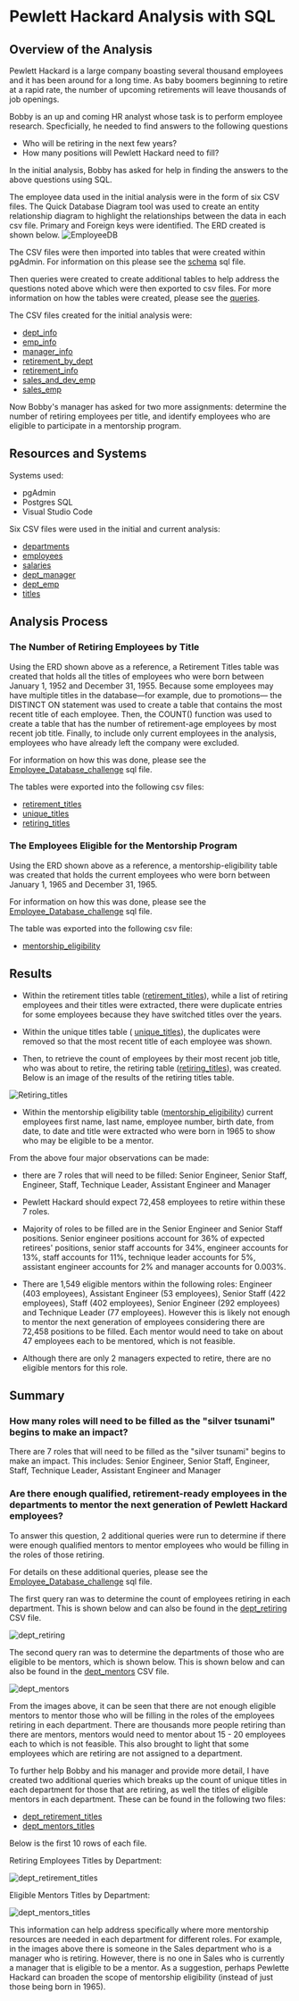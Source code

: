# Pewlett Hackard Analysis with SQL 

## Overview of the Analysis 
Pewlett Hackard is a large company boasting several thousand employees and it has been around for a long time. As baby boomers beginning to retire at a rapid rate, the number of upcoming retirements will leave thousands of job openings. 

Bobby is an up and coming HR analyst whose task is to perform employee research. Specficially, he needed to find answers to the following questions 
* Who will be retiring in the next few years? 
* How many positions will Pewlett Hackard need to fill? 

In the initial analysis, Bobby has asked for help in finding the answers to the above questions using SQL.

The employee data used in the initial analysis were in the form of six CSV files. The Quick Database Diagram tool was used to create an entity relationship diagram to highlight the relationships between the data in each csv file. Primary and Foreign keys were identified. The ERD created is shown below. 
![EmployeeDB](EmployeeDB.png)

The CSV files were then imported into tables that were created within pgAdmin. For information on this please see the [schema](schema.sql) sql file. 

Then queries were created to create additional tables to help address the questions noted above which were then exported to csv files. For more information on how the tables were created, please see the [queries](Queries/queries.sql). 

The CSV files created for the initial analysis were:
* [dept_info](Data/dept_info.csv)
* [emp_info](Data/emp_info.csv)
* [manager_info](Data/manager_info.csv)
* [retirement_by_dept](Data/retirement_by_dept.csv)
* [retirement_info](Data/retirement_info.csv)
* [sales_and_dev_emp](Data/sales_and_dev_emp.csv)
* [sales_emp](Data/sales_emp.csv)

Now Bobby's manager has asked for two more assignments: determine the number of retiring employees per title, and identify employees who are eligible to participate in a mentorship program. 

## Resources and Systems
Systems used:
* pgAdmin
* Postgres SQL
* Visual Studio Code

Six CSV files were used in the initial and current analysis: 
* [departments](Data/departments.csv)
* [employees](Data/employees.csv)
* [salaries](Data/salaries.csv)
* [dept_manager](Data/dept_manager.csv)
* [dept_emp](Data/dept_emp.csv)
* [titles](Data/titles.csv)

## Analysis Process 
### The Number of Retiring Employees by Title
Using the ERD shown above as a reference, a Retirement Titles table was created that holds all the titles of employees who were born between January 1, 1952 and December 31, 1955. Because some employees may have multiple titles in the database—for example, due to promotions— the DISTINCT ON statement was used to create a table that contains the most recent title of each employee. Then, the COUNT() function was used to create a table that has the number of retirement-age employees by most recent job title. Finally, to include only current employees in the analysis, employees who have already left the company were excluded. 

For information on how this was done, please see the [Employee_Database_challenge](Employee_Database_challenge.sql) sql file. 

The tables were exported into the following csv files: 
* [retirement_titles](Data/retirement_titles.csv)
* [unique_titles](Data/unique_titles.csv)
* [retiring_titles](Data/retiring_titles.csv)

### The Employees Eligible for the Mentorship Program
Using the ERD shown above as a reference, a mentorship-eligibility table was created that holds the current employees who were born between January 1, 1965 and December 31, 1965.

For information on how this was done, please see the [Employee_Database_challenge](Employee_Database_challenge.sql) sql file. 

The table was exported into the following csv file: 
* [mentorship_eligibility](Data/mentorship_eligibility.csv)

## Results 
* Within the retirement titles table ([retirement_titles](Data/retirement_titles.csv)), while a list of retiring employees and their titles were extracted, there were duplicate entries for some employees because they have switched titles over the years. 

* Within the unique titles table ( [unique_titles](Data/unique_titles.csv)), the duplicates were removed so that the most recent title of each employee was shown. 

* Then, to retrieve the count of employees by their most recent job title, who was about to retire, the retiring table ([retiring_titles](Data/retiring_titles.csv)), was created. Below is an image of the results of the retiring titles table.

![Retiring_titles](Retiring_titles.png)

* Within the mentorship eligibility table ([mentorship_eligibility](Data/mentorship_eligibility.csv)) current employees first name, last name, employee number, birth date, from date, to date and title were extracted who were born in 1965 to show who may be eligible to be a mentor. 

From the above four major observations can be made: 
* there are 7 roles that will need to be filled: Senior Engineer, Senior Staff, Engineer, Staff, Technique Leader, Assistant Engineer and Manager 

* Pewlett Hackard should expect 72,458 employees to retire within these 7 roles. 

* Majority of roles to be filled are in the Senior Engineer and Senior Staff positions. Senior engineer positions account for 36% of expected retirees' positions, senior staff accounts for 34%, engineer accounts for 13%, staff accounts for 11%, technique leader accounts for 5%, assistant engineer accounts for 2% and manager accounts for 0.003%. 

* There are 1,549 eligible mentors within the following roles: Engineer (403 employees), Assistant Engineer (53 employees), Senior Staff (422 employees), Staff (402 employees), Senior Engineer (292 employees) and Technique Leader (77 employees). However this is likely not enough to mentor the next generation of employees considering there are 72,458 positions to be filled. Each mentor would need to take on about 47 employees each to be mentored, which is not feasible. 

* Although there are only 2 managers expected to retire, there are no eligible mentors for this role. 

## Summary 

### How many roles will need to be filled as the "silver tsunami" begins to make an impact?

There are 7 roles that will need to be filled as the "silver tsunami" begins to make an impact. This includes: Senior Engineer, Senior Staff, Engineer, Staff, Technique Leader, Assistant Engineer and Manager 

### Are there enough qualified, retirement-ready employees in the departments to mentor the next generation of Pewlett Hackard employees?
To answer this question, 2 additional queries were run to determine if there were enough qualified mentors to mentor employees who would be filling in the roles of those retiring. 

For details on these additional queries, please see the [Employee_Database_challenge](Employee_Database_challenge.sql) sql file. 

The first query ran was to determine the count of employees retiring in each department. This is shown below and can also be found in the [dept_retiring](dept_retiring.csv) CSV file. 

![dept_retiring](dept_retiring.png)

The second query ran was to determine the departments of those who are eligible to be mentors, which is shown below. This is shown below and can also be found in the [dept_mentors](dept_mentors.csv) CSV file. 

![dept_mentors](dept_mentors.png)

From the images above, it can be seen that there are not enough eligible mentors to mentor those who will be filling in the roles of the employees retiring in each department. There are thousands more people retiring than there are mentors, mentors would need to mentor about 15 - 20 employees each to which is not feasible. This also brought to light that some employees which are retiring are not assigned to a department. 

To further help Bobby and his manager and provide more detail, I have created two additional queries which breaks up the count of unique titles in each department for those that are retiring, as well the titles of eligible mentors in each department. These can be found in the following two files: 

* [dept_retirement_titles](Data/dept_retirement_titles.csv) 
* [dept_mentors_titles](dept_mentors_titles.csv) 

Below is the first 10 rows of each file. 

Retiring Employees Titles by Department:

![dept_retirement_titles](dept_retirement_titles.png)

Eligible Mentors Titles by Department:

![dept_mentors_titles](dept_mentors_titles.png)

This information can help address specifically where more mentorship resources are needed in each department for different roles. For example, in the images above there is someone in the Sales department who is a manager who is retiring. However, there is no one in Sales who is currently a manager that is eligible to be a mentor. As a suggestion, perhaps Pewlette Hackard can broaden the scope of mentorship eligibility (instead of just those being born in 1965).  
